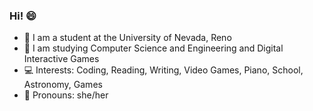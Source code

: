### Hi! :smile:

- :wolf: I am a student at the University of Nevada, Reno
- :space_invader: I am studying Computer Science and Engineering and Digital Interactive Games
- :computer: Interests: Coding, Reading, Writing, Video Games, Piano, School, Astronomy, Games
- :purple_heart: Pronouns: she/her
